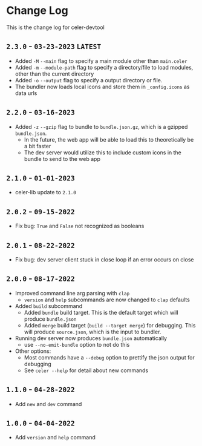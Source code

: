 # Change Log
This is the change log for celer-devtool

## `2.3.0` - `03-23-2023` `LATEST`
- Added `-M` `--main` flag to specify a main module other than `main.celer`
- Added `-m` `--module-path` flag to specify a directory/file to load modules, other than the current directory
- Added `-o` `--output` flag to specify a output directory or file.
- The bundler now loads local icons and store them in `_config.icons` as data urls

## `2.2.0` - `03-16-2023`
- Added `-z` `--gzip` flag to bundle to `bundle.json.gz`, which is a gzipped `bundle.json`.
  - In the future, the web app will be able to load this to theoretically be a bit faster
  - The dev server would utilize this to include custom icons in the bundle to send to the web app

## `2.1.0` - `01-01-2023`
- celer-lib update to `2.1.0`

## `2.0.2` - `09-15-2022`
- Fix bug: `True` and `False` not recognized as booleans

## `2.0.1` - `08-22-2022`
- Fix bug: dev server client stuck in close loop if an error occurs on close

## `2.0.0` - `08-17-2022`
- Improved command line arg parsing with `clap`
  - `version` and `help` subcommands are now changed to `clap` defaults
- Added `build` subcommand
  - Added `bundle` build target. This is the default target which will produce `bundle.json`
  - Added `merge` build target (`build --target merge`) for debugging. This will produce `source.json`, which is the input to bundler.
- Running dev server now produces `bundle.json` automatically
  - use `--no-emit-bundle` option to not do this
- Other options:
  - Most commands have a `--debug` option to prettify the json output for debugging
  - See `celer --help` for detail about new commands

## `1.1.0` - `04-28-2022`
- Add `new` and `dev` command

## `1.0.0` - `04-04-2022`
- Add `version` and `help` command

